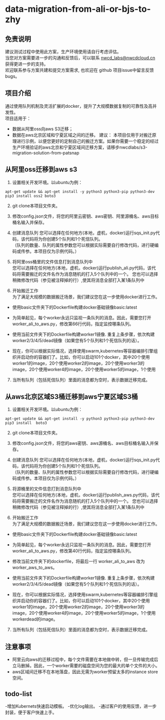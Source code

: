 # data-migration-from-ali-or-bjs-to-zhy

## 免责说明
建议测试过程中使用此方案，生产环境使用请自行考虑评估。 </br>
当您对方案需要进一步的沟通和反馈后，可以联系 nwcd_labs@nwcdcloud.cn 获得更进一步的支持。</br>
欢迎联系参与方案共建和提交方案需求, 也欢迎在 github 项目issue中留言反馈bugs。</br>

## 项目介绍
通过使用队列机制及灵活扩展的docker，提升了大规模数据复制的可靠性及高并发性。   
项目适用于：
- 数据从阿里oss向aws S3迁移；
- 数据在aws北京区域和宁夏区域之间的迁移。
建议：
本项目仅用于对搬迁原理进行示例，以便您更好的定制自己的搬迁方案。如果你需要一个稳定的经过生产环境验证的aws北京和宁夏区域间迁移方案，请移步nwcdlabs/s3-migration-solution-from-patsnap

## 从阿里oss迁移到aws s3 </br>
1. 设置相关开发环境。以ubuntu为例：
```
apt-get update && apt-get install -y python3 python3-pip python3-dev
pip3 install oss2 boto3
```

2. git clone本项目文件夹。

3. 修改config.json文件，将您的阿里云密钥、aws密钥、阿里源桶名、aws目标桶名输入并保存。

4. 创建消息队列
您可以选择在任何地方(本地，虚机，docker)运行sqs_init.py代码，该代码将为你创建5个队列和1个死信队列。  
（队列的数量、队列的属性参数您可以根据实际需要自行修改代码，进行硬编码或传参。本项目仅为示例代码。）

5. 将阿里oss桶里的文件信息打到消息队列中  
您可以选择在任何地方(本地，虚机，docker)运行publish_ali.py代码，该代码将需要搬迁的文件名作为消息随机的打入5个队列中的一个。
您也可以选择稍微修改代码（参见被注释掉的行）,使其将消息全部打入某1条队列中    

6. 开始搬迁工作   
为了满足大规模的数据搬迁场景，我们建议您在这一步使用docker进行工作。
- 使用basic文件夹下的Dockerfile构建docker基础镜像basic:latest

- 为简单起见，每个worker永远只监视一条队列的消息。因此，需要您打开worker_ali_to_aws.py，修改第66行代码，指定监控哪条队列。  


- 使用当前文件夹下的Dockerfile构建worker1镜像. 重复上条步骤，依次构建worker2/3/4/5/dead镜像（如果您有5个队列和1个死信队列的话）。

- 现在，你可以根据实际情况，选择使用swarm,kubernetes等容器编排引擎组织并启动你的容器们了。比如，你可以启动101个docker，其中20个使用worker1的image，20个使用worker2的image，20个使用worker3的image，20个使用worker4的image，20个使用worker5的image，1个使用

7. 当所有队列（包括死信队列）里面的消息都为空时，表示数据迁移完成。


## 从aws北京区域S3桶迁移到aws宁夏区域S3桶 </br>
1. 设置相关开发环境。以ubuntu为例：
```
apt-get update && apt-get install -y python3 python3-pip python3-dev
pip3 install  boto3
```

2. git clone本项目文件夹。

3. 修改config.json文件，将您的aws密钥、aws源桶名、aws目标桶名输入并保存。

4. 创建消息队列
您可以选择在任何地方(本地，虚机，docker)运行sqs_init.py代码，该代码将为你创建5个队列和1个死信队列。  
（队列的数量、队列的属性参数您可以根据实际需要自行修改代码，进行硬编码或传参。本项目仅为示例代码。）

5. 将源桶里的文件信息打到消息队列中  
您可以选择在任何地方(本地，虚机，docker)运行publish_aws.py代码，该代码将需要搬迁的文件名作为消息随机的打入5个队列中的一个。
您也可以选择稍微修改代码（参见被注释掉的行）,使其将消息全部打入某1条队列中    

6. 开始搬迁工作   
为了满足大规模的数据搬迁场景，我们建议您在这一步使用docker进行工作。
- 使用basic文件夹下的Dockerfile构建docker基础镜像basic:latest

- 为简单起见，每个worker永远只监视一条队列的消息。因此，需要您打开worker_ali_to_aws.py，修改第40行代码，指定监控哪条队列。  

- 修改当前文件夹下的dockerfile，将最后一行 worker_ali_to_aws 改为 worker_aws_to_aws。 </br>
- 使用当前文件夹下的Dockerfile构建worker1镜像. 重复上条步骤，依次构建worker2/3/4/5/dead镜像（如果您有5个队列和1个死信队列的话）。

- 现在，你可以根据实际情况，选择使用swarm,kubernetes等容器编排引擎组织并启动你的容器们了。比如，你可以启动101个docker，其中20个使用worker1的image，20个使用worker2的image，20个使用worker3的image，20个使用worker4的image，20个使用worker5的image，1个使用workerdead的image。

7. 当所有队列（包括死信队列）里面的消息都为空时，表示数据迁移完成。


## 注意事项
- 阿里云向aws的迁移过程中，每个文件需要在本地做中转，但一旦传输完成后立马删掉。因此，一个worker需要的磁盘空间为您的最大的单个文件的大小。  
- aws区域间迁移不在本地落盘，因此无需为worker预留太多的instance store空间。

## todo-list
   -增加Kubernets快速启动模板。
   -优化log输出。
   -通过客户的使用反馈，进一步封装，便于客户快速上手。

